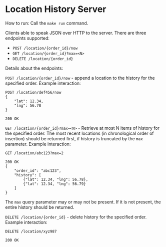 # Location History Server

How to run: Call the `make run` command.

Clients able to speak JSON over HTTP to the server. There are three endpoints supported:
* `POST /location/{order_id}/now`
* `GET /location/{order_id}?max=<N>`
* `DELETE /location/{order_id}`

Details about the endpoints:

`POST /location/{order_id}/now` - append a location to the history for the specified order.
Example interaction:
```
POST /location/def456/now
{
	"lat": 12.34,
	"lng": 56.78
}

200 OK
```
`GET /location/{order_id}?max=<N>` - Retrieve at most N items of history for the specified order. The most recent locations (in chronological order of insertion) should be returned first, if history is truncated by the `max` parameter.
Example interaction:
```
GET /location/abc123?max=2

200 OK
{
	"order_id": "abc123",
	"history": [
		{"lat": 12.34, "lng": 56.78},
		{"lat": 12.34, "lng": 56.79}
	]
}
```
The `max` query parameter may or may not be present. If it is not present, the entire history should be returned.

`DELETE /location/{order_id}` - delete history for the specified order. Example interaction:
```
DELETE /location/xyz987

200 OK
